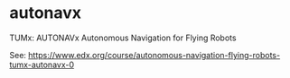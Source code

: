 # autonavx
TUMx: AUTONAVx Autonomous Navigation for Flying Robots

See: https://www.edx.org/course/autonomous-navigation-flying-robots-tumx-autonavx-0
